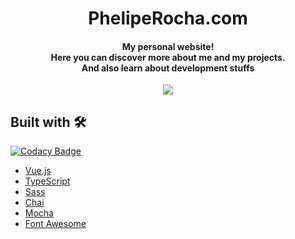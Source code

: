 <h1 align="center">
  PhelipeRocha.com
</h1>

<h4 align="center">
  My personal website!
  <br>
  Here you can discover more about me and my projects.
  <br>
  And also learn about development stuffs
</h4>

<p align="center">
  <a href="https://travis-ci.com/pheliperocha/pheliperocha.com"><img src="https://travis-ci.com/pheliperocha/pheliperocha.com.svg?branch=master"></a>
</p>

## Built with 🛠

[![Codacy Badge](https://api.codacy.com/project/badge/Grade/91ffe11803e74825875b4bde0ad31bdc)](https://app.codacy.com/app/pheliperocha/pheliperocha.com?utm_source=github.com&utm_medium=referral&utm_content=pheliperocha/pheliperocha.com&utm_campaign=Badge_Grade_Dashboard)

- [Vue.js](https://vuejs.org/)
- [TypeScript](https://www.typescriptlang.org/)
- [Sass](https://sass-lang.com/)
- [Chai](http://www.chaijs.com/)
- [Mocha](https://mochajs.org/)
- [Font Awesome](https://fortawesome.com/)
